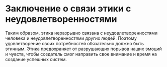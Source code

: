 # Заключение о связи этики с неудовлетворенностями

Таким образом, этика неразрывно связана с неудовлетворенностями человека и неудовлетворенностями других людей. Поэтому удовлетворение своих потребностей обязательно должно быть этичным. Этика предохраняет от разрушающих порывов наших эмоций и чувств, чтобы создатель смог направить свое внимание и время на создание успешных систем.
